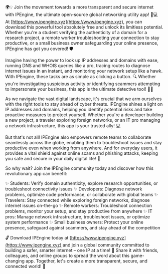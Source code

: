 🌍💡 Join the movement towards a more transparent and secure internet with IPEngine, the ultimate open-source global networking utility app! 📱💻 At [https://www.ipengine.xyz](https://www.ipengine.xyz), you can download this powerful tool absolutely free and unlock its limitless potential. Whether you're a student verifying the authenticity of a domain for a research project, a remote worker troubleshooting your connection to stay productive, or a small business owner safeguarding your online presence, IPEngine has got you covered! 🛡️

Imagine having the power to look up IP addresses and domains with ease, running DNS and WHOIS queries like a pro, tracing routes to diagnose internet issues in an instant, and monitoring your network setup like a hawk. With IPEngine, these tasks are as simple as clicking a button. 🔍 Whether you're investigating suspicious activity or identifying scammers attempting to impersonate your business, this app is the ultimate detective tool! 🕵️‍♀️

As we navigate the vast digital landscape, it's crucial that we arm ourselves with the right tools to stay ahead of cyber threats. IPEngine shines a light on IP addresses and domains, helping you identify potential risks and take proactive measures to protect yourself. Whether you're a developer building a new project, a traveler exploring foreign networks, or an IT pro managing a network infrastructure, this app is your trusted ally! 💻

But that's not all! IPEngine also empowers remote teams to collaborate seamlessly across the globe, enabling them to troubleshoot issues and stay productive even when working from anywhere. And for everyday users, it provides a vital shield against online scams and phishing attacks, keeping you safe and secure in your daily digital life! 🚀

So why wait? Join the IPEngine community today and discover how this revolutionary app can benefit:

✨ Students: Verify domain authenticity, explore research opportunities, or troubleshoot connectivity issues
✨ Developers: Diagnose network problems, optimize code performance, or collaborate with global teams
✨ Travelers: Stay connected while exploring foreign networks, diagnose internet issues on-the-go
✨ Remote workers: Troubleshoot connection problems, monitor your setup, and stay productive from anywhere
✨ IT pros: Manage network infrastructure, troubleshoot issues, or optimize system performance
✨ Small business owners: Protect your online presence, safeguard against scammers, and stay ahead of the competition

🔓 Download IPEngine today at [https://www.ipengine.xyz](https://www.ipengine.xyz) and join a global community committed to building a safer, smarter internet – one IP at a time! 🌟 Share it with friends, colleagues, and online groups to spread the word about this game-changing app. Together, let's create a more transparent, secure, and connected world! 💪